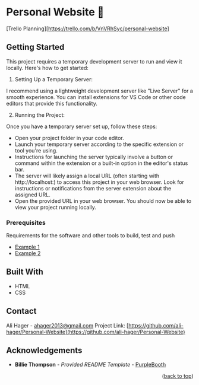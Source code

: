 # Personal Website :partying_face:

[Trello Planning][https://trello.com/b/VnVRhSyc/personal-website]

## Getting Started

This project requires a temporary development server to run and view it locally. Here's how to get started:

1. Setting Up a Temporary Server:

I recommend using a lightweight development server like "Live Server" for a smooth experience. You can install extensions for VS Code or other code editors that provide this functionality.

2. Running the Project:

Once you have a temporary server set up, follow these steps:

- Open your project folder in your code editor.
- Launch your temporary server according to the specific extension or tool you're using.
- Instructions for launching the server typically involve a button or command within the extension or a built-in option in the editor's status bar.
- The server will likely assign a local URL (often starting with http://localhost:) to access this project in your web browser. Look for instructions or notifications from the server extension about the assigned URL.
- Open the provided URL in your web browser. You should now be able to view your project running locally.

### Prerequisites

Requirements for the software and other tools to build, test and push

- [Example 1](https://www.example.com)
- [Example 2](https://www.example.com)

## Built With

- HTML
- CSS

## Contact

Ali Hager - ahager2013@gmail.com
Project Link: [https://github.com/ali-hager/Personal-Website](https://github.com/ali-hager/Personal-Website)

## Acknowledgements

- **Billie Thompson** - _Provided README Template_ -
  [PurpleBooth](https://github.com/PurpleBooth)

<p align="right">(<a href="#readme-top">back to top</a>)</p>
